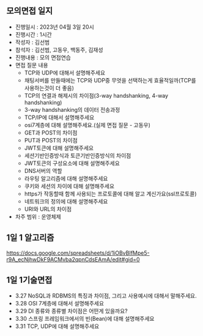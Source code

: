 ## 모의면접 일지
 - 진행일시 : 2023년 04월 3일 20시
 - 진행시간 : 1시간
 - 작성자 : 김선범
 - 참석자 : 김선범, 고동우, 백동주, 김재성
 - 진행내용 : 모의 면접연습
 - 면접 질문 내용
   - TCP와 UDP에 대해서 설명해주세요
   - 채팅서버를 만들때에는 TCP와 UDP중 무엇을 선택하는게 효율적일까(TCP를 사용하는것이 더 좋음)
   - TCP의 연결과 해제시의 차이점(3-way handshanking, 4-way handshanking)
   - 3-way handshanking의 데이터 전송과정
   - TCP/IP에 대해서 설명해주세요
   - osi7계층에 대해 설명해주세요.(실제 면접 질문 - 고동우)
   - GET과 POST의 차이점
   - PUT과 POST의 차이점
   - JWT토큰에 대해 설명해주세요
   - 세션기반인증방식과 토큰기반인증방식의 차이점
   - JWT토큰의 구성요소에 대해 설명해주세요
   - DNS서버의 역할
   - 라우팅 알고리즘에 대해 설명해주세요
   - 쿠키와 세션의 차이에 대해 설명해주세요
   - https가 작동할때 함께 사용되는 프로토콜에 대해 알고 계신가요(ssl프로토콜)
   - 네트워크의 정의에 대해 설명해주세요
   - URI와 URL의 차이점
  - 차주 범위 : 운영체제


## 1일 1 알고리즘
https://docs.google.com/spreadsheets/d/1iOBvBIfMpe5-r9A_ecNjhwDkF9ACMvba2qpnCdsEAmA/edit#gid=0


## 1일 1기술면접
- 3.27 NoSQL과 RDBMS의 특징과 차이점, 그리고 사용예시에 대해서 말해주세요.
- 3.28 OSI 7계층에 대해서 설명해주세요
- 3.29 DI 종류와 종류별 차이점은 어떤게 있을까요?
- 3.30 스프링 프레임워크에서의 빈(Bean)에 대해 설명해주세요
- 3.31 TCP, UDP에 대해 설명해주세요
